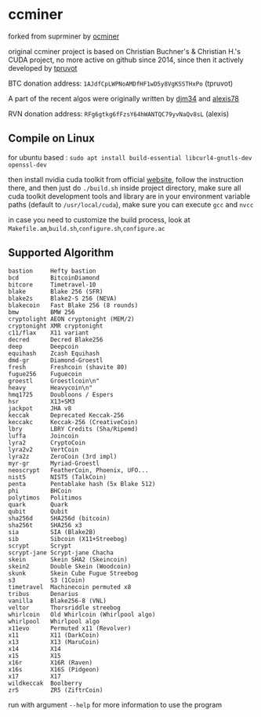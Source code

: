 # ccminer

forked from suprminer by [ocminer](https://github.com/ocminer/suprminer) 

original ccminer project is based on Christian Buchner's &amp; Christian H.'s CUDA project, no more active on github since 2014, since then it actively developed by [tpruvot](https://github.com/tpruvot/ccminer)

BTC donation address: `1AJdfCpLWPNoAMDfHF1wD5y8VgKSSTHxPo` (tpruvot)

A part of the recent algos were originally written by [djm34](https://github.com/djm34) and [alexis78](https://github.com/alexis78)

RVN donation address: `RFg6gtkg6fFzsY64hWANTQC79yvNaQv8sL` (alexis)

Compile on Linux
----------------

for ubuntu based :
`sudo apt install build-essential libcurl4-gnutls-dev openssl-dev`

then install nvidia cuda toolkit from official [website](https://developer.nvidia.com/cuda-toolkit), follow the instruction there, and then just do `./build.sh` inside project directory, make sure all cuda toolkit development tools and library are in your environment variable paths (default to `/usr/local/cuda`), make sure you can execute `gcc` and `nvcc`

in case you need to customize the build process, look at `Makefile.am`,`build.sh`,`configure.sh`,`configure.ac`


Supported Algorithm
-------------------
    bastion     Hefty bastion
    bcd         BitcoinDiamond
    bitcore     Timetravel-10
    blake       Blake 256 (SFR)
    blake2s     Blake2-S 256 (NEVA)
    blakecoin   Fast Blake 256 (8 rounds)
    bmw         BMW 256
    cryptolight AEON cryptonight (MEM/2)
    cryptonight XMR cryptonight
    c11/flax    X11 variant
    decred      Decred Blake256
    deep        Deepcoin
    equihash    Zcash Equihash
    dmd-gr      Diamond-Groestl
    fresh       Freshcoin (shavite 80)
    fugue256    Fuguecoin
    groestl     Groestlcoin\n"
    heavy       Heavycoin\n"
    hmq1725     Doubloons / Espers
    hsr         X13+SM3
    jackpot     JHA v8
    keccak      Deprecated Keccak-256
    keccakc     Keccak-256 (CreativeCoin)
    lbry        LBRY Credits (Sha/Ripemd)
    luffa       Joincoin
    lyra2       CryptoCoin
    lyra2v2     VertCoin
    lyra2z      ZeroCoin (3rd impl)
    myr-gr      Myriad-Groestl
    neoscrypt   FeatherCoin, Phoenix, UFO...
    nist5       NIST5 (TalkCoin)
    penta       Pentablake hash (5x Blake 512)
    phi         BHCoin
    polytimos   Politimos
    quark       Quark
    qubit       Qubit
    sha256d     SHA256d (bitcoin)
    sha256t     SHA256 x3
    sia         SIA (Blake2B)
    sib         Sibcoin (X11+Streebog)
    scrypt      Scrypt
    scrypt-jane Scrypt-jane Chacha
    skein       Skein SHA2 (Skeincoin)
    skein2      Double Skein (Woodcoin)
    skunk       Skein Cube Fugue Streebog
    s3          S3 (1Coin)
    timetravel  Machinecoin permuted x8
    tribus      Denarius
    vanilla     Blake256-8 (VNL)
    veltor      Thorsriddle streebog
    whirlcoin   Old Whirlcoin (Whirlpool algo)
    whirlpool   Whirlpool algo
    x11evo      Permuted x11 (Revolver)
    x11         X11 (DarkCoin)
    x13         X13 (MaruCoin)
    x14         X14
    x15         X15
    x16r        X16R (Raven)
    x16s	    X16S (Pidgeon)
    x17         X17
    wildkeccak  Boolberry
    zr5         ZR5 (ZiftrCoin)

run with argument `--help` for more information to use the program